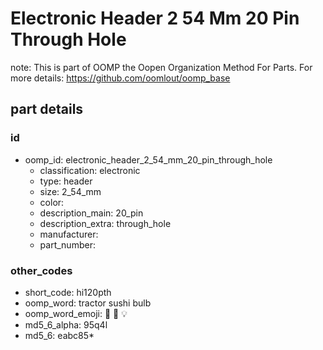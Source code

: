 # Electronic Header 2 54 Mm 20 Pin Through Hole  

note: This is part of OOMP the Oopen Organization Method For Parts. For more details: https://github.com/oomlout/oomp_base

##  part details





### id
* oomp_id: electronic_header_2_54_mm_20_pin_through_hole
  * classification: electronic
  * type: header
  * size: 2_54_mm
  * color: 
  * description_main: 20_pin
  * description_extra: through_hole
  * manufacturer: 
  * part_number: 

### other_codes
* short_code: hi120pth
* oomp_word: tractor sushi bulb
* oomp_word_emoji: :tractor: :sushi: :bulb:
* md5_6_alpha: 95q4l
* md5_6: eabc85* 